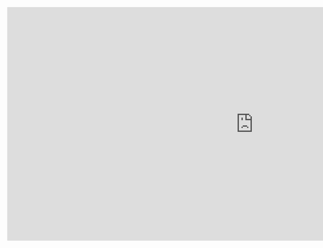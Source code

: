 <iframe title="Boston Report 2.0.0" width="1140" height="541.25" src="https://app.powerbi.com/reportEmbed?reportId=243c9ff9-fadc-4fe8-a544-8da008c119f8&autoAuth=true&embeddedDemo=true" frameborder="0" allowFullScreen="true"></iframe>
